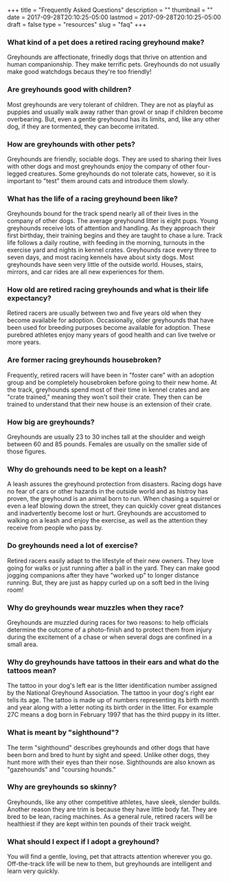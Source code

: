 +++
title = "Frequently Asked Questions"
description = ""
thumbnail = ""
date = 2017-09-28T20:10:25-05:00
lastmod = 2017-09-28T20:10:25-05:00
draft = false
type = "resources"
slug = "faq"
+++

### What kind of a pet does a retired racing greyhound make? ###
Greyhounds are affectionate, frinedly dogs that thrive on attention and human companionship. They make terrific pets. Greyhounds do not usually make good watchdogs becaus they're too friendly!

### Are greyhounds good with children? ###
Most greyhounds are very tolerant of children. They are not as playful as puppies and usually walk away rather than growl or snap if children become overbearing. But, even a gentle greyhound has its limits, and, like any other dog, if they are tormented, they can become irritated.

### How are greyhounds with other pets? ###
Greyhounds are friendly, sociable dogs. They are used to sharing their lives with other dogs and most greyhounds enjoy the company of other four-legged creatures. Some greyhounds do not tolerate cats, however, so it is important to "test" them around cats and introduce them slowly.

### What has the life of a racing greyhound been like? ###
Greyhounds bound for the track spend nearly all of their lives in the company of other dogs. The average greyhound litter is eight pups. Young greyhounds receive lots of attention and handling. As they approach their first birthday, their training begins and they are taught to chase a lure. Track life follows a daily routine, with feeding in the morning, turnouts in the exercise yard and nights in kennel crates. Greyhounds race every three to seven days, and most racing kennels have about sixty dogs. Most greyhounds have seen very little of the outside world. Houses, stairs, mirrors, and car rides are all new experiences for them.

### How old are retired racing greyhounds and what is their life expectancy? ###
Retired racers are usually between two and five years old when they become available for adoption. Occasionally, older greyhounds that have been used for breeding purposes become available for adoption. These purebred athletes enjoy many years of good health and can live twelve or more years.

### Are former racing greyhounds housebroken? ###
Frequently, retired racers will have been in "foster care" with an adoption group and be completely housebroken before going to their new home. At the track, greyhounds spend most of their time in kennel crates and are "crate trained," meaning they won't soil their crate. They then can be trained to understand that their new house is an extension of their crate.

### How big are greyhounds? ###
Greyhounds are usually 23 to 30 inches tall at the shoulder and weigh between 60 and 85 pounds. Females are usually on the smaller side of those figures.

### Why do grehounds need to be kept on a leash? ###
A leash assures the greyhound protection from disasters. Racing dogs have no fear of cars or other hazards in the outside world and as histroy has proven, the greyhound is an animal born to run. When chasing a squirrel or even a leaf blowing down the street, they can quickly cover great distances and inadvertently become lost or hurt. Greyhounds are accustomed to walking on a leash and enjoy the exercise, as well as the attention they receive from people who pass by.

### Do greyhounds need a lot of exercise? ###
Retired racers easily adapt to the lifestyle of their new owners. They love going for walks or just running after a ball in the yard. They can make good jogging companions after they have "worked up" to longer distance running. But, they are just as happy curled up on a soft bed in the living room!

### Why do greyhounds wear muzzles when they race? ###
Greyhounds are muzzled during races for two reasons: to help officials determine the outcome of a photo-finish and to protect them from injury during the excitement of a chase or when several dogs are confined in a small area.

### Why do greyhounds have tattoos in their ears and what do the tattoos mean? ###
The tattoo in your dog's left ear is the litter identification number assigned by the National Greyhound Association. The tattoo in your dog's right ear tells its age. The tattoo is made up of numbers representing its birth month and year along with a letter noting its birth order in the litter. For example 27C means a dog born in February 1997 that has the third puppy in its litter.

### What is meant by "sighthound"? ###
The term "sighthound" describes greyhounds and other dogs that have been born and bred to hunt by sight and speed. Unlike other dogs, they hunt more with their eyes than their nose. Sighthounds are also known as "gazehounds" and "coursing hounds."

### Why are greyhounds so skinny? ###
Greyhounds, like any other competitive athletes, have sleek, slender builds. Another reason they are trim is because they have little body fat. They are bred to be lean, racing machines. As a general rule, retired racers will be healthiest if they are kept within ten pounds of their track weight.

### What should I expect if I adopt a greyhound? ###
You will find a gentle, loving, pet that attracts attention wherever you go. Off-the-track life will be new to them, but greyhounds are intelligent and learn very quickly.